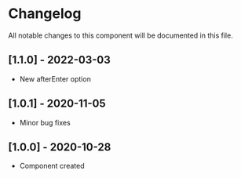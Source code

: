 # Changelog
All notable changes to this component will be documented in this file.

## [1.1.0] - 2022-03-03
- New afterEnter option

## [1.0.1] - 2020-11-05
- Minor bug fixes

## [1.0.0] - 2020-10-28
- Component created
